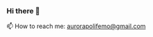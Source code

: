 ### Hi there 👋
📫 How to reach me: aurorapolifemo@gmail.com
<!--
**aur-ora/aur-ora** is a ✨ _special_ ✨ repository because its `README.md` (this file) appears on your GitHub profile.

Here are some ideas to get you started:

- 🔭 I’m currently a graduate in Cybersecurity.
- 📫 How to reach me: aurorapolifemo@gmail.com

